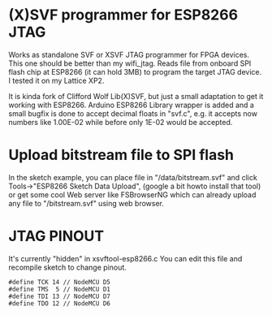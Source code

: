 # (X)SVF programmer for ESP8266 JTAG

Works as standalone SVF or XSVF JTAG programmer
for FPGA devices. This one should be better than my wifi_jtag. 
Reads file from onboard SPI flash chip at ESP8266
(it can hold 3MB) to program the target JTAG device.
I tested it on my Lattice XP2.

It is kinda fork of Clifford Wolf Lib(X)SVF, but just a small 
adaptation to get it working with ESP8266.
Arduino ESP8266 Library wrapper is added and a small bugfix is done
to accept decimal floats in "svf.c", e.g. it accepts now numbers
like 1.00E-02 while before only 1E-02 would be accepted.

# Upload bitstream file to SPI flash

In the sketch example, you can place file in 
"/data/bitstream.svf" and click Tools->"ESP8266 Sketch Data Upload",
(google a bit howto install that tool) or get some cool 
Web server like FSBrowserNG which can already
upload any file to "/bitstream.svf" using web browser.

# JTAG PINOUT

It's currently "hidden" in xsvftool-esp8266.c
You can edit this file and recompile sketch 
to change pinout.

    #define TCK 14 // NodeMCU D5
    #define TMS  5 // NodeMCU D1
    #define TDI 13 // NodeMCU D7
    #define TDO 12 // NodeMCU D6

